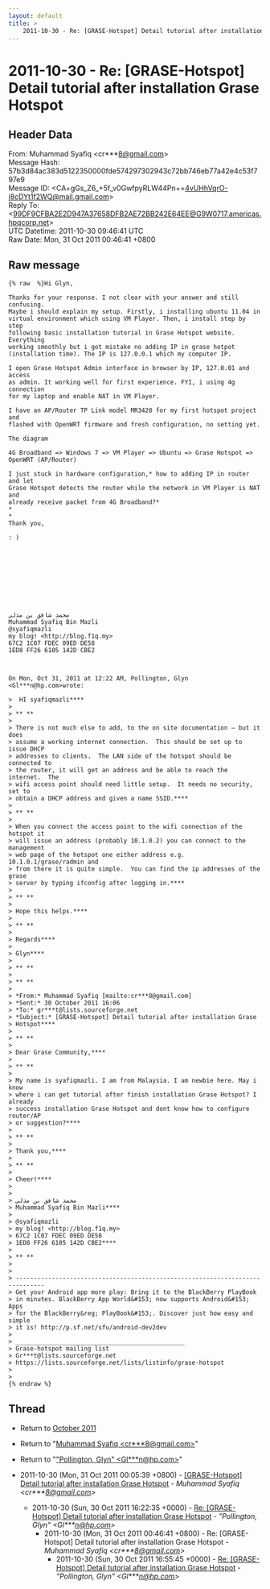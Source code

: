 ```yaml
---
layout: default
title: >
    2011-10-30 - Re: [GRASE-Hotspot] Detail tutorial after installation Grase Hotspot
---
```


# 2011-10-30 - Re: [GRASE-Hotspot] Detail tutorial after installation Grase Hotspot

## Header Data

From: Muhammad Syafiq \<cr***8@gmail.com\><br>
Message Hash: 57b3d84ac383d5122350000fde574297302943c72bb746eb77a42e4c53f797e9<br>
Message ID: \<CA+gGs_Z6_+5f_v0GwfpyRLW44Pn+=4vUHhVqrO-i8cDYt1f2WQ@mail.gmail.com\><br>
Reply To: \<99DF9CFBA2E2D947A37658DFB2AE72BB242E64EE@G9W0717.americas.hpqcorp.net\><br>
UTC Datetime: 2011-10-30 09:46:41 UTC<br>
Raw Date: Mon, 31 Oct 2011 00:46:41 +0800<br>

## Raw message

```
{% raw  %}Hi Glyn,

Thanks for your response. I not clear with your answer and still confusing.
Maybe i should explain my setup. Firstly, i installing ubuntu 11.04 in
virtual environment which using VM Player. Then, i install step by step
following basic installation tutorial in Grase Hotspot website. Everything
working smoothly but i got mistake no adding IP in grase hotpot
(installation time). The IP is 127.0.0.1 which my computer IP.

I open Grase Hotspot Admin interface in browser by IP, 127.0.01 and access
as admin. It working well for first experience. FYI, i using 4g connection
for my laptop and enable NAT in VM Player.

I have an AP/Router TP Link model MR3420 for my first hotspot project and
flashed with OpenWRT firmware and fresh configuration, no setting yet.

The diagram

4G Broadband => Windows 7 => VM Player => Ubuntu => Grase Hotspot =>
OpenWRT (AP/Router)

I just stuck in hardware configuration,* how to adding IP in router and let
Grase Hotspot detects the router while the network in VM Player is NAT and
already receive packet from 4G Broadband?*
*
*
Thank you,

: )










محمد شافق بن مذلي
Muhammad Syafiq Bin Mazli
@syafiqmazli
my blog! <http://blog.f1q.my>
67C2 1C07 FDEC 09ED DE58
1ED8 FF26 6105 142D CBE2



On Mon, Oct 31, 2011 at 12:22 AM, Pollington, Glyn
<Gl***n@hp.com>wrote:

>  HI syafiqmazli****
>
> ** **
>
> There is not much else to add, to the on site documentation – but it does
> assume a working internet connection.  This should be set up to issue DHCP
> addresses to clients.  The LAN side of the hotspot should be connected to
> the router, it will get an address and be able to reach the internet.  The
> wifi access point should need little setup.  It needs no security, set to
> obtain a DHCP address and given a name SSID.****
>
> ** **
>
> When you connect the access point to the wifi connection of the hotspot it
> will issue an address (probably 10.1.0.2) you can connect to the management
> web page of the hotspot one either address e.g. 10.1.0.1/grase/radmin and
> from there it is quite simple.  You can find the ip addresses of the grase
> server by typing ifconfig after logging in.****
>
> ** **
>
> Hope this helps.****
>
> ** **
>
> Regards****
>
> Glyn****
>
> ** **
>
> ** **
>
> *From:* Muhammad Syafiq [mailto:cr***8@gmail.com]
> *Sent:* 30 October 2011 16:06
> *To:* gr***t@lists.sourceforge.net
> *Subject:* [GRASE-Hotspot] Detail tutorial after installation Grase
> Hotspot****
>
> ** **
>
> Dear Grase Community,****
>
> ** **
>
> My name is syafiqmazli. I am from Malaysia. I am newbie here. May i know
> where i can get tutorial after finish installation Grase Hotspot? I already
> success installation Grase Hotspot and dont know how to configure router/AP
> or suggestion?****
>
> ** **
>
> Thank you,****
>
> ** **
>
> Cheer!****
>
>
> محمد شافق بن مذلي
> Muhammad Syafiq Bin Mazli****
>
> @syafiqmazli
> my blog! <http://blog.f1q.my>
> 67C2 1C07 FDEC 09ED DE58
> 1ED8 FF26 6105 142D CBE2****
>
> ** **
>
>
> ------------------------------------------------------------------------------
> Get your Android app more play: Bring it to the BlackBerry PlayBook
> in minutes. BlackBerry App World&#153; now supports Android&#153; Apps
> for the BlackBerry&reg; PlayBook&#153;. Discover just how easy and simple
> it is! http://p.sf.net/sfu/android-dev2dev
>
> _______________________________________________
> Grase-hotspot mailing list
> Gr***t@lists.sourceforge.net
> https://lists.sourceforge.net/lists/listinfo/grase-hotspot
>
>
{% endraw %}
```

## Thread

+ Return to [October 2011](/archive/2011/10)

+ Return to "[Muhammad Syafiq <cr***8<span>@</span>gmail.com>](/authors/cr___8_at_gmail_com)"
+ Return to "["Pollington, Glyn" <Gl***n<span>@</span>hp.com>](/authors/gl___n_at_hp_com)"

+ 2011-10-30 (Mon, 31 Oct 2011 00:05:39 +0800) - [[GRASE-Hotspot] Detail tutorial after installation Grase Hotspot](/archive/2011/10/c25d68cd183c681e50326b2919cc78bcf33a231aeb146cfffb1e542369b83c6d) - _Muhammad Syafiq \<cr***8@gmail.com\>_
  + 2011-10-30 (Sun, 30 Oct 2011 16:22:35 +0000) - [Re: [GRASE-Hotspot] Detail tutorial after installation Grase Hotspot](/archive/2011/10/95d82abc17c90a34989b7c6a138540a1a0dced17fc949f64efa0b63e031f1cbe) - _"Pollington, Glyn" \<Gl***n@hp.com\>_
    + 2011-10-30 (Mon, 31 Oct 2011 00:46:41 +0800) - Re: [GRASE-Hotspot] Detail tutorial after installation Grase Hotspot - _Muhammad Syafiq \<cr***8@gmail.com\>_
      + 2011-10-30 (Sun, 30 Oct 2011 16:55:45 +0000) - [Re: [GRASE-Hotspot] Detail tutorial after installation Grase Hotspot](/archive/2011/10/07dc1d4cb271408161751e3e2f82f8abbf8acca91d28a2d6722f928b05bf5190) - _"Pollington, Glyn" \<Gl***n@hp.com\>_

